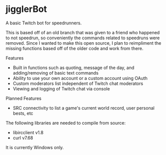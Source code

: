 # jigglerBot
 A basic Twitch bot for speedrunners.
 
 This is based off of an old branch that was given to a friend who happened to not speedrun, so conveniently the commands related to speedruns were removed. Since I wanted to make this open source, I plan to reimpliment the missing functions based off of the older code and work from there.
 
 Features
 * Built in functions such as quoting, message of the day, and adding/removing of basic text commands
 * Ability to use your own account or a custom account using OAuth
 * Custom moderators list independent of Twitch chat moderators
 * Viewing and logging of Twitch chat via console
 
 Planned Features
 * SRC connectivity to list a game's current world record, user personal bests, etc
 
 The following libraries are needed to compile from source:
 * libircclient v1.8
 * curl v7.68
 
 It is currently Windows only.
